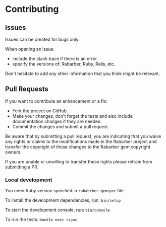 # Contributing

## Issues

Issues can be created for bugs only.

When opening an issue:

* include the stack trace if there is an error.
* specify the versions of: Rabarber, Ruby, Rails, etc.

Don't hesitate to add any other information that you think might be relevant.

## Pull Requests

If you want to contribute an enhancement or a fix:

* Fork the project on GitHub.
* Make your changes, don't forget the tests and also include documentation changes if they are needed.
* Commit the changes and submit a pull request.

Be aware that by submitting a pull request, you are indicating that you waive any rights or claims to the modifications made in the Rabarber project and transfer the copyright of those changes to the Rabarber gem copyright owners.

If you are unable or unwilling to transfer these rights please refrain from submitting a PR.

### Local development

You need Ruby version specified in `rababrber.gemspec` file.

To install the development dependencies, run: `bin/setup`

To start the development console, run: `bin/console`

To run the tests: `bundle exec rspec`
